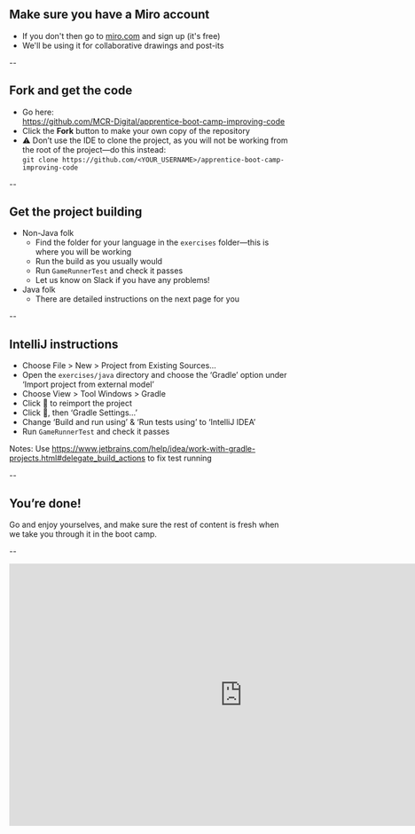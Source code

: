 ## Make sure you have a Miro account

* If you don't then go to [miro.com](http://miro.com) and sign up (it's free)
* We'll be using it for collaborative drawings and post-its

--

## Fork and get the code

* Go here:  
  https://github.com/MCR-Digital/apprentice-boot-camp-improving-code
* Click the **Fork** button to make your own copy of the repository
* ⚠️ Don’t use the IDE to clone the project, as you will not be working from the root of the project—do this instead:  
  `git clone https://github.com/<YOUR_USERNAME>/apprentice-boot-camp-improving-code`

--

## Get the project building

* Non-Java folk
  * Find the folder for your language in the `exercises` folder—this is where you will be working
  * Run the build as you usually would
  * Run `GameRunnerTest` and check it passes
  * Let us know on Slack if you have any problems!
* Java folk
  * There are detailed instructions on the next page for you

--

## IntelliJ instructions

* Choose File > New > Project from Existing Sources…
* Open the `exercises/java` directory and choose the ‘Gradle’ option under ‘Import project from external model’
* Choose View > Tool Windows > Gradle
* Click 🔄 to reimport the project
* Click 🔧, then ‘Gradle Settings…’
* Change ‘Build and run using’ & ‘Run tests using’ to ‘IntelliJ IDEA’
* Run `GameRunnerTest` and check it passes

Notes: Use https://www.jetbrains.com/help/idea/work-with-gradle-projects.html#delegate_build_actions to fix test running

--

## You’re done!

Go and enjoy yourselves, and make sure the rest of content is fresh when we take you through it in the boot camp.

--

<iframe width="840" height="473" src="https://www.youtube.com/embed/T1XgFsitnQw?controls=0" frameborder="0" allow="accelerometer; autoplay; clipboard-write; encrypted-media; gyroscope; picture-in-picture" allowfullscreen></iframe>